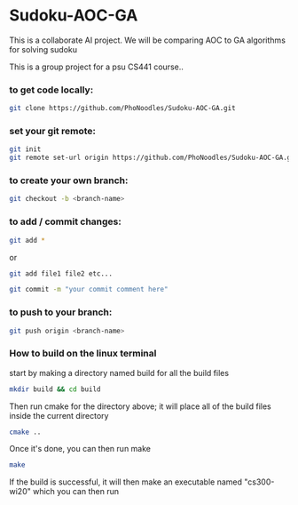 # Sudoku-AOC-GA
This is a collaborate AI project. We will be comparing AOC to GA algorithms for solving sudoku

This is a group project for a psu CS441 course..

### to get code locally: 

```bash
git clone https://github.com/PhoNoodles/Sudoku-AOC-GA.git
```

### set your git remote:

```bash
git init 
git remote set-url origin https://github.com/PhoNoodles/Sudoku-AOC-GA.git
```

### to create your own branch:

```bash
git checkout -b <branch-name> 
```

### to add / commit changes:

```bash
git add *   
```
or
```bash
git add file1 file2 etc...
```
```bash
git commit -m "your commit comment here"
```

### to push to your branch:

```bash
git push origin <branch-name>
```
### How to build on the linux terminal
start by making a directory named build for all the build files
```bash
mkdir build && cd build
```
Then run cmake for the directory above; it will place all of the build files inside the current directory

```bash
cmake ..
```
Once it's done, you can then run make

```bash
make
```
If the build is successful, it will then make an executable named "cs300-wi20" which you can then run  
